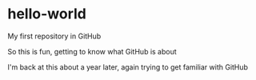 # hello-world
My first repository in GitHub

So this is fun, getting to know what GitHub is about

I'm back at this about a year later, again trying to get familiar with GitHub
